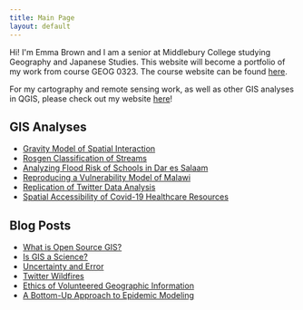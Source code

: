 ```yaml
---
title: Main Page
layout: default
---
```



Hi! I'm Emma Brown and I am a senior at Middlebury College studying Geography and Japanese Studies. This website will become a portfolio of my work from course GEOG 0323. The course website can be found [here](https://gis4dev.github.io).

For my cartography and remote sensing work, as well as other GIS analyses in QGIS, please check out my website [here](https://emmabrown.myportfolio.com/)!

## GIS Analyses
- [Gravity Model of Spatial Interaction](gravity/gravity.md)
- [Rosgen Classification of Streams](rosgen/RosgenReport.md)
- [Analyzing Flood Risk of Schools in Dar es Salaam](DSL/report.md)
- [Reproducing a Vulnerability Model of Malawi](resilience/RP-Malcomb-Report.md)
- [Replication of Twitter Data Analysis](Twitter/Twitter-Report.md)
- [Spatial Accessibility of Covid-19 Healthcare Resources](covid/covid.md)

## Blog Posts
- [What is Open Source GIS?](blog-posts/open-source.md)
- [Is GIS a Science?](blog-posts/GIS-as-science.md)
- [Uncertainty and Error](blog-posts/uncertainty.md)
- [Twitter Wildfires](blog-posts/reproducibility.md)
- [Ethics of Volunteered Geographic Information](blog-posts/ethics.md)
- [A Bottom-Up Approach to Epidemic Modeling](blog-posts/reproducibility_ethics.md)
